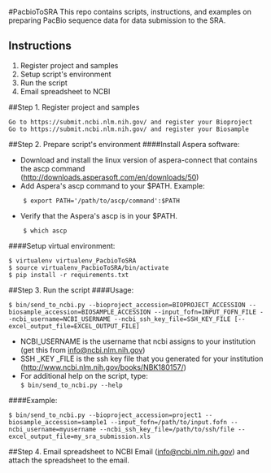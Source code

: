 #PacbioToSRA
This repo contains scripts, instructions, and examples on preparing PacBio sequence data for data submission to the SRA. 

## Instructions
1. Register project and samples
2. Setup script's environment
3. Run the script
4. Email spreadsheet to NCBI


##Step 1. Register project and samples

    Go to https://submit.ncbi.nlm.nih.gov/ and register your Bioproject
    Go to https://submit.ncbi.nlm.nih.gov/ and register your Biosample


##Step 2. Prepare script's environment
####Install Aspera software:

*  Download and install the linux version of aspera-connect that contains the ascp command (http://downloads.asperasoft.com/en/downloads/50)
*  Add Aspera's ascp command to your $PATH. Example:  
```
    $ export PATH='/path/to/ascp/command':$PATH
```
*  Verify that the Aspera's ascp is in your $PATH.  
```
    $ which ascp
```

####Setup virtual environment:

```
$ virtualenv virtualenv_PacbioToSRA
$ source virtualenv_PacbioToSRA/bin/activate
$ pip install -r requirements.txt
```


##Step 3. Run the script
####Usage:
```
$ bin/send_to_ncbi.py --bioproject_accession=BIOPROJECT_ACCESSION --biosample_accession=BIOSAMPLE_ACCESSION --input_fofn=INPUT_FOFN_FILE --ncbi_username=NCBI_USERNAME --ncbi_ssh_key_file=SSH_KEY_FILE [--excel_output_file=EXCEL_OUTPUT_FILE]
```
*  NCBI_USERNAME is the username that ncbi assigns to your institution (get this from info@ncbi.nlm.nih.gov)
*  SSH _KEY _FILE is the ssh key file that you generated for your institution (http://www.ncbi.nlm.nih.gov/books/NBK180157/)
*  For additional help on the script, type:  
```$ bin/send_to_ncbi.py --help```


####Example:
```
$ bin/send_to_ncbi.py --bioproject_accession=project1 --biosample_accession=sample1 --input_fofn=/path/to/input.fofn --ncbi_username=myusername --ncbi_ssh_key_file=/path/to/ssh/file --excel_output_file=my_sra_submission.xls
```

##Step 4. Email spreadsheet to NCBI
Email (info@ncbi.nlm.nih.gov) and attach the spreadsheet to the email. 


